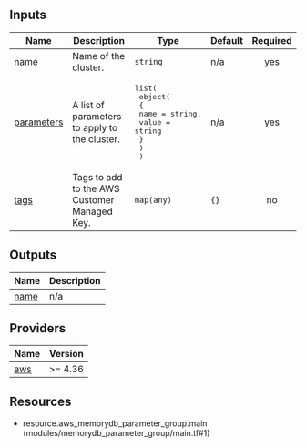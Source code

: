 <!-- BEGIN_TF_DOCS -->


## Inputs

| Name | Description | Type | Default | Required |
|------|-------------|------|---------|:--------:|
| <a name="input_name"></a> [name](#input\_name) | Name of the cluster. | `string` | n/a | yes |
| <a name="input_parameters"></a> [parameters](#input\_parameters) | A list of parameters to apply to the cluster. | <pre>list(<br>    object(<br>      {<br>        name  = string,<br>        value = string<br>      }<br>    )<br>  )</pre> | n/a | yes |
| <a name="input_tags"></a> [tags](#input\_tags) | Tags to add to the AWS Customer Managed Key. | `map(any)` | `{}` | no |

## Outputs

| Name | Description |
|------|-------------|
| <a name="output_name"></a> [name](#output\_name) | n/a |

## Providers

| Name | Version |
|------|---------|
| <a name="provider_aws"></a> [aws](#provider\_aws) | >= 4.36 |

## Resources

- resource.aws_memorydb_parameter_group.main (modules/memorydb_parameter_group/main.tf#1)
<!-- END_TF_DOCS -->
